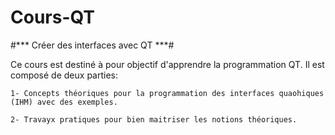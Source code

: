 # Cours-QT
#*** Créer des interfaces avec  QT ***#

Ce cours est destiné à pour objectif d'apprendre la programmation QT. Il est composé de deux parties:

    1- Concepts théoriques pour la programmation des interfaces quaohiques (IHM) avec des exemples.

    2- Travayx pratiques pour bien maitriser les notions théoriques.  
